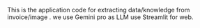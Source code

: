 This is the application code for extracting data/knowledge from invoice/image .
we use Gemini pro as LLM 
use Streamlit for web.
